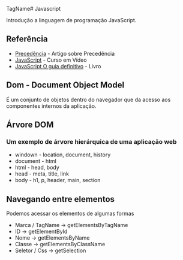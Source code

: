 TagName# Javascript

Introdução a linguagem de programação JavaScript.

## Referência

- [Precedência](https://panda.ime.usp.br/cc110/static/cc110/02-expressoes.html) - Artigo sobre Precedência
- [JavaScript](https://youtube.com/playlist?list=PLntvgXM11X6pi7mW0O4ZmfUI1xDSIbmTm) - Curso em Vídeo
- [JavaScript O guia definitivo]() - Livro

## Dom - Document Object Model

É um conjunto de objetos dentro do navegador que da acesso aos componentes internos da aplicação.

## Árvore DOM

### Um exemplo de árvore hierárquica de uma aplicação web

- windown - location, document, history
- document - html
- html - head, body
- head - meta, title, link
- body - h1, p, header, main, section

## Navegando entre elementos

Podemos acessar os elementos de algumas formas

- Marca / TagName -> getElementsByTagName
- ID -> getElementById
- Nome -> getElementsByName
- Classe -> getElementsByClassName
- Seletor / Css -> getSelection
